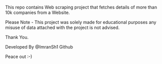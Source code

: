 This repo contains Web scraping project that fetches details of more than 10k companies from a Website.

Please Note - This project was solely made for educational purposes any misuse of data attached with the project is not advised.

Thank You.

Developed By @ImranSh1 Github

Peace out :-)

